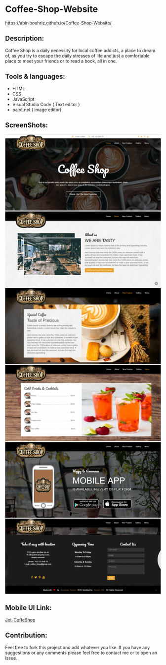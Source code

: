 # Coffee-Shop-Website
https://abir-bouhriz.github.io/Coffee-Shop-Website/
## Description:
Coffee Shop is a daily necessity for local coffee addicts, a place to dream of, as you try to escape the daily stresses of life and just a comfortable place to meet your friends or to read a book, all in one.
## Tools & languages:
* HTML
* CSS
* JavaScript
* Visual Studio Code ( Text editor )
* paint.net ( image editor)
## ScreenShots:
<img src="screenshots/1.png" />
<img src="screenshots/2.png" />
<img src="screenshots/3.png" />
<img src="screenshots/4.png" />
<img src="screenshots/5.png" />
<img src="screenshots/6.png" />

## Mobile UI Link:
[Jet-CoffeShop](https://github.com/Mohammed-Benotmane/Jet-Coffee-Shop)
## Contribution:
Feel free to fork this project and add whatever you like. If you have any suggestions or any comments please feel free to contact me or to open an issue.

